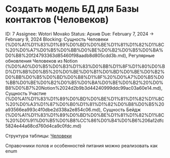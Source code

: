 # Создать модель БД для Базы контактов (Человеков)

ID: 7
Assignee: Wotori Movako
Status: Архив
Due: February 7, 2024 → February 9, 2024
Blocking: Сущность Человеки (%D0%A1%D1%83%D1%89%D0%BD%D0%BE%D1%81%D1%82%D1%8C%20%D0%A7%D0%B5%D0%BB%D0%BE%D0%B2%D0%B5%D0%BA%D0%B8%20f24793363d85460f98aadb8d805cdd3b.md), Регулярные обновления Человеков из Notion (%D0%A0%D0%B5%D0%B3%D1%83%D0%BB%D1%8F%D1%80%D0%BD%D1%8B%D0%B5%20%D0%BE%D0%B1%D0%BD%D0%BE%D0%B2%D0%BB%D0%B5%D0%BD%D0%B8%D1%8F%20%D0%A7%D0%B5%D0%BB%D0%BE%D0%B2%D0%B5%D0%BA%D0%BE%D0%B2%20%D0%B8%D0%B7%20Notion%2024d2b9b3d44240999ddc99ac03a60e14.md), Сущность Участие (%D0%A1%D1%83%D1%89%D0%BD%D0%BE%D1%81%D1%82%D1%8C%20%D0%A3%D1%87%D0%B0%D1%81%D1%82%D0%B8%D0%B5%20a93566ea993c4f0dbe2d338a2e854c06.md), Сущность Бейдж (%D0%A1%D1%83%D1%89%D0%BD%D0%BE%D1%81%D1%82%D1%8C%20%D0%91%D0%B5%D0%B8%CC%86%D0%B4%D0%B6%206a12dfc5824e44a68cd760d4ca9c0fdc.md)

Структура таблицы: [Человеки](../%D0%90%D1%80%D1%85%D0%B8%D1%82%D0%B5%D0%BA%D1%82%D1%83%D1%80%D0%B0%20%D0%91%D0%B5%D1%81%D1%81%D0%BE%D0%BD%D0%BD%D0%BE%D0%B3%D0%BE%20IT%209ccb3d2f73fd4f46a9967a8051404fea/%D0%A6%D0%B5%D0%BB%D0%B5%D0%B2%D0%B0%D1%8F%20%D1%81%D1%82%D1%80%D1%83%D0%BA%D1%82%D1%83%D1%80%D0%B0%20%D0%B4%D0%B0%D0%BD%D0%BD%D1%8B%D1%85%20f87aeea754f6479aa2352d50a0878e5e.md) 

Справочники полов и особенностей питания можно реализовать как enum